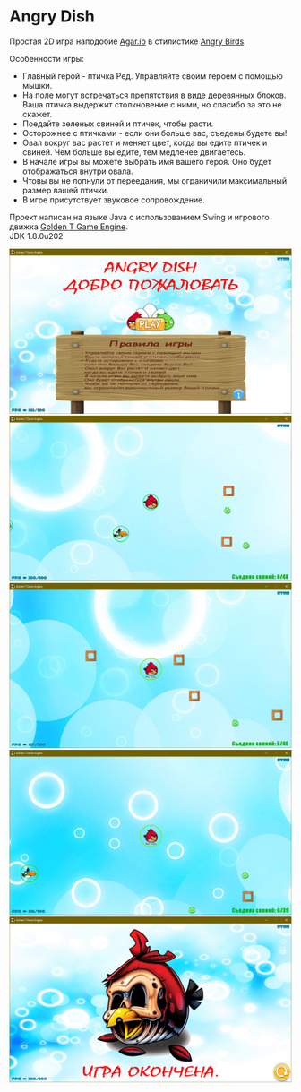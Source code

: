 # Angry Dish
Простая 2D игра наподобие [Agar.io](https://ru.wikipedia.org/wiki/Agar.io) в стилистике [Angry Birds](https://ru.wikipedia.org/wiki/Angry_Birds).

Особенности игры:
- Главный герой - птичка Ред. Управляйте своим героем с помощью мышки.
- На поле могут встречаться препятствия в виде деревянных блоков. Ваша птичка выдержит столкновение с ними, но спасибо за это не скажет.
- Поедайте зеленых свиней и птичек, чтобы расти.
- Осторожнее с птичками - если они больше вас, съедены будете вы!
- Овал вокруг вас растет и меняет цвет, когда вы едите птичек и свиней. Чем больше вы едите, тем медленее двигаетесь.
- В начале игры вы можете выбрать имя вашего героя. Оно будет отображаться внутри овала.
- Чтовы вы не лопнули от переедания, мы ограничили максимальный размер вашей птички.
- В игре присутствует звуковое сопровождение.


Проект написан на языке Java с использованием Swing и игрового движка [Golden T Game Engine](http://goldenstudios.or.id/products/GTGE/).  
JDK 1.8.0u202

![Menu](img/main-menu.png)
![Gameplay 1](img/gameplay-1.png)
![Gameplay 2](img/gameplay-2.png)
![Gameplay 3](img/gameplay-3.png)
![Game Over](img/game-over.png)
